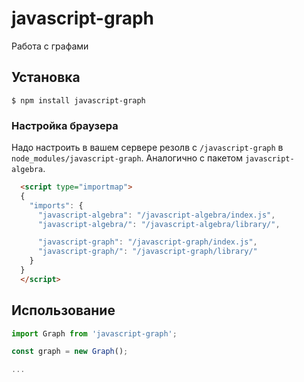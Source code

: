 # javascript-graph

Работа с графами

## Установка
```shell
$ npm install javascript-graph
```

### Настройка браузера
Надо настроить в вашем сервере резолв с `/javascript-graph` в `node_modules/javascript-graph`. Аналогично с пакетом `javascript-algebra`.

```html
  <script type="importmap">
  {
    "imports": {
      "javascript-algebra": "/javascript-algebra/index.js",
      "javascript-algebra/": "/javascript-algebra/library/",

      "javascript-graph": "/javascript-graph/index.js",
      "javascript-graph/": "/javascript-graph/library/"
    }
  }
  </script>
```

## Использование
```javascript
import Graph from 'javascript-graph';

const graph = new Graph();

...
```
